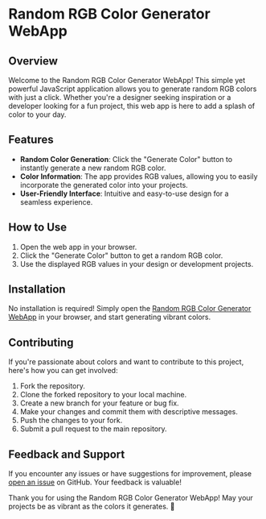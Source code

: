 # Random RGB Color Generator WebApp

## Overview

Welcome to the Random RGB Color Generator WebApp! This simple yet powerful JavaScript application allows you to generate random RGB colors with just a click. Whether you're a designer seeking inspiration or a developer looking for a fun project, this web app is here to add a splash of color to your day.

## Features

- **Random Color Generation**: Click the "Generate Color" button to instantly generate a new random RGB color.
- **Color Information**: The app provides RGB values, allowing you to easily incorporate the generated color into your projects.
- **User-Friendly Interface**: Intuitive and easy-to-use design for a seamless experience.

## How to Use

1. Open the web app in your browser.
2. Click the "Generate Color" button to get a random RGB color.
3. Use the displayed RGB values in your design or development projects.

## Installation

No installation is required! Simply open the [Random RGB Color Generator WebApp](https://raviranjan940.github.io/Random-Color-Generator/) in your browser, and start generating vibrant colors.

## Contributing

If you're passionate about colors and want to contribute to this project, here's how you can get involved:

1. Fork the repository.
2. Clone the forked repository to your local machine.
3. Create a new branch for your feature or bug fix.
4. Make your changes and commit them with descriptive messages.
5. Push the changes to your fork.
6. Submit a pull request to the main repository.

## Feedback and Support

If you encounter any issues or have suggestions for improvement, please [open an issue](#) on GitHub. Your feedback is valuable!



Thank you for using the Random RGB Color Generator WebApp! May your projects be as vibrant as the colors it generates. 🌈
